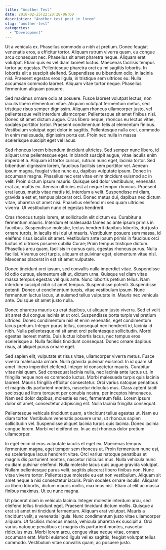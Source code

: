 ```yaml
---
title: "Another Test"
date: 2018-02-25T22:20:28-06:00
description: "Another test post in lorem"
slug: "another-test"
categories:
  - "Development"
---
```


Ut a vehicula ex. Phasellus commodo a nibh at pretium. Donec feugiat venenatis eros, a efficitur tortor. Aliquam rutrum viverra quam, eu congue arcu consequat nec. Phasellus sit amet pharetra neque. Aliquam erat volutpat. Etiam quis ex vel diam laoreet luctus. Maecenas facilisis tempus tortor ac egestas. Pellentesque pharetra orci eu mi sagittis lobortis. In lobortis elit a suscipit eleifend. Suspendisse eu bibendum odio, in lacinia nisl. Praesent egestas eros ligula, in tristique sem ultrices eu. Nulla accumsan commodo laoreet. Aliquam vitae tortor neque. Phasellus fermentum aliquam posuere.

Sed maximus ornare odio at posuere. Fusce laoreet volutpat lectus, non iaculis libero elementum vitae. Aliquam volutpat fermentum metus, sed tristique risus semper dignissim. Aliquam rhoncus ullamcorper justo, vel pellentesque velit interdum ullamcorper. Pellentesque sit amet finibus nisi. Donec sit amet dictum augue. Cras libero neque, rhoncus eu lectus vitae, sodales porttitor tortor. Praesent condimentum felis at elementum finibus. Vestibulum volutpat eget dolor in sagittis. Pellentesque nulla orci, commodo in enim malesuada, dignissim porta est. Proin nec nulla in massa scelerisque suscipit eget vel lacus.

Sed rhoncus lorem bibendum tincidunt ultricies. Sed semper nunc libero, id aliquet urna pellentesque eget. In blandit suscipit augue, vitae iaculis enim imperdiet a. Aliquam id tortor cursus, rutrum nunc eget, lacinia tortor. Sed bibendum dignissim lorem, faucibus facilisis sem porttitor vel. Aenean ipsum magna, feugiat vitae nunc eu, dapibus vulputate ipsum. Donec in accumsan magna. Phasellus nec erat vitae enim tincidunt euismod ac in velit. Proin dictum ipsum mauris. Quisque sed dolor vestibulum, venenatis erat ac, mattis ex. Aenean ultricies est at neque tempor rhoncus. Praesent erat lacus, mattis vitae mattis id, interdum a velit. Suspendisse mi diam, gravida a est et, tempus placerat orci. Donec metus dui, dapibus nec dictum vitae, pharetra sit amet nisi. Phasellus eleifend mi sed quam ultricies viverra. Ut vestibulum nunc et egestas hendrerit.

Cras rhoncus turpis lorem, at sollicitudin elit dictum eu. Curabitur a fermentum mauris. Interdum et malesuada fames ac ante ipsum primis in faucibus. Suspendisse molestie, lectus hendrerit dapibus lobortis, dui justo ornare turpis, in iaculis nisi dui ut mauris. Vestibulum posuere sem massa, id eleifend risus iaculis sit amet. Vestibulum ante ipsum primis in faucibus orci luctus et ultrices posuere cubilia Curae; Proin tempus tristique dictum. Phasellus arcu quam, facilisis in cursus quis, egestas rhoncus purus. Nulla facilisi. Vivamus orci turpis, aliquam et pulvinar eget, elementum vitae nisl. Maecenas placerat in est sit amet vulputate.

Donec tincidunt orci ipsum, sed convallis nulla imperdiet vitae. Suspendisse id odio cursus, elementum elit ut, dictum urna. Quisque vel diam vitae massa tempus egestas vel quis ante. Nunc lobortis pretium tellus. Nam interdum suscipit nibh sit amet tempus. Suspendisse potenti. Suspendisse potenti. Donec ut condimentum turpis, vitae vestibulum ipsum. Nunc fermentum luctus lacus, ut euismod tellus vulputate in. Mauris nec vehicula ante. Quisque sit amet justo nulla.

Donec pharetra mauris eu erat dapibus, ut aliquam justo viverra. Sed et velit sit amet dui congue lacinia at ut orci. Suspendisse porta turpis vel pretium ultrices. Donec condimentum nisl et enim venenatis, eget condimentum lacus pretium. Integer purus tellus, consequat nec hendrerit id, lacinia id nibh. Nulla pellentesque mi sit amet orci pellentesque sollicitudin. Morbi egestas laoreet mattis. Duis luctus lobortis lacus, nec tempus eros scelerisque a. Nulla facilisis tincidunt consequat. Donec ornare dapibus risus, at aliquet purus ornare eget.

Sed sapien elit, vulputate et risus vitae, ullamcorper viverra metus. Fusce viverra malesuada ornare. Nulla gravida pulvinar euismod. In id quam sit amet libero imperdiet eleifend. Integer id consectetur mauris. Curabitur vitae nisi quam. Sed consequat lacinia nulla, nec lacinia ante luctus ut. In fringilla neque non ex commodo luctus. Morbi malesuada turpis quis lacinia laoreet. Mauris fringilla efficitur consectetur. Orci varius natoque penatibus et magnis dis parturient montes, nascetur ridiculus mus. Class aptent taciti sociosqu ad litora torquent per conubia nostra, per inceptos himenaeos. Nam sed dolor dapibus, molestie ex nec, fermentum felis. Lorem ipsum dolor sit amet, consectetur adipiscing elit. Nulla lacinia fringilla consequat.

Pellentesque vehicula tincidunt quam, a tincidunt tellus egestas ut. Nam eu diam tortor. Vestibulum venenatis posuere urna, ut rhoncus sapien sollicitudin vel. Suspendisse aliquet lacinia turpis quis lacinia. Donec lacinia congue lorem. Morbi vel eleifend ex. In ac est rhoncus dolor pretium ullamcorper.

In eget enim id eros vulputate iaculis et eget ex. Maecenas tempus fermentum magna, eget tempor sem rhoncus ut. Proin fermentum nunc est, eu scelerisque lacus hendrerit vitae. Orci varius natoque penatibus et magnis dis parturient montes, nascetur ridiculus mus. Nulla vehicula nunc eu diam pulvinar eleifend. Nulla molestie lacus quis augue gravida volutpat. Nullam pellentesque purus velit, sagittis placerat libero finibus non. Nunc vitae viverra tortor. Pellentesque molestie eu est non vestibulum. Aliquam sit amet neque a nisi consectetur iaculis. Proin sodales ornare iaculis. Aliquam ac libero lobortis, dictum mauris mollis, maximus nisl. Etiam at elit ac massa finibus maximus. Ut eu nunc magna.

Ut placerat diam in vehicula lacinia. Integer molestie interdum arcu, sed eleifend tellus tincidunt eget. Praesent tincidunt dictum mollis. Quisque a erat sit amet mi tincidunt fermentum. Aliquam erat volutpat. Mauris a tincidunt velit, a venenatis ligula. Nunc condimentum justo vitae ullamcorper aliquam. Ut facilisis rhoncus massa, vehicula pharetra ex suscipit a. Orci varius natoque penatibus et magnis dis parturient montes, nascetur ridiculus mus. Morbi lorem arcu, congue vitae neque vitae, ornare accumsan erat. Morbi euismod ligula vel ex sagittis, feugiat volutpat tellus commodo. Vestibulum vitae convallis quam, ac posuere justo.